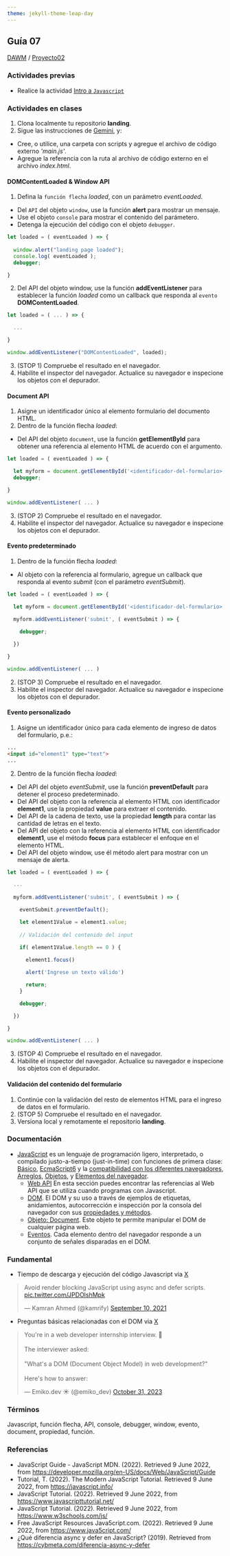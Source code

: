 ```yaml
---
theme: jekyll-theme-leap-day
---
```


## Guía 07

[DAWM](/DAWM/) / [Proyecto02](/DAWM/proyectos/2024/proyecto02)

### Actividades previas

* Realice la actividad [Intro a `Javascript`](/DAWM/enclases/javascript)

### Actividades en clases

1. Clona localmente tu repositorio **landing**.
2. Sigue las instrucciones de [Gemini](gemini/guia07-gemini01.pdf), y:
  - Cree, o utilice, una carpeta con scripts y agregue el archivo de código externo _'main.js'_.
  - Agregue la referencia con la ruta al archivo de código externo en el archivo _index.html_.

#### DOMContentLoaded & Window API

1. Defina la `función flecha` _loaded_, con un parámetro _eventLoaded_. 
  + Del `API` del objeto `window`, use la función **alert** para mostrar un mensaje.
  + Use el objeto `console` para mostrar el contenido del parámetero. 
  + Detenga la ejecución del código con el objeto `debugger`.

  ```typescript
  let loaded = ( eventLoaded ) => {
    
    window.alert("landing page loaded");
    console.log( eventLoaded );
    debugger;

  }
  ```

2. Del API del objeto window, use la función **addEventListener** para establecer la función _loaded_ como un callback que responda al `evento` **DOMContentLoaded**.  

  ```typescript
  let loaded = ( ... ) => {

    ...

  }

  window.addEventListener("DOMContentLoaded", loaded);
  ```

3. (STOP 1) Compruebe el resultado en el navegador.
4. Habilite el inspector del navegador. Actualice su navegador e inspecione los objetos con el depurador.

#### Document API

1. Asigne un identificador único al elemento formulario del documento HTML.
2. Dentro de la función flecha _loaded_:
  + Del API del objeto `document`, use la función **getElementById** para obtener una referencia al elemento HTML de acuerdo con el argumento. 

  ```typescript
  let loaded = ( eventLoaded ) => {

    let myform = document.getElementById('<identificador-del-formulario>');
    debugger;

  }

  window.addEventListener( ... ) 
  ```

3. (STOP 2) Compruebe el resultado en el navegador.
4. Habilite el inspector del navegador. Actualice su navegador e inspecione los objetos con el depurador.

#### Evento predeterminado

1. Dentro de la función flecha _loaded_:
  + Al objeto con la referencia al formulario, agregue un callback que responda al evento _submit_ (con el parámetro _eventSubmit_). 

  ```typescript
  let loaded = ( eventLoaded ) => {

    let myform = document.getElementById('<identificador-del-formulario>');
    
    myform.addEventListener('submit', ( eventSubmit ) => { 

      debugger;

    })

  }

  window.addEventListener( ... ) 
  ```
2. (STOP 3) Compruebe el resultado en el navegador.
3. Habilite el inspector del navegador. Actualice su navegador e inspecione los objetos con el depurador.

#### Evento personalizado

1. Asigne un identificador único para cada elemento de ingreso de datos del formulario, p.e.:

  ```html
  ...
  <input id="element1" type="text">
  ...
  ```

2. Dentro de la función flecha _loaded_:
  + Del API del objeto _eventSubmit_, use la función **preventDefault** para detener el proceso predeterminado. 
  + Del API del objeto con la referencia al elemento HTML con identificador **element1**, use la propiedad **value** para extraer el contenido. 
  + Del API de la cadena de texto, use la propiedad **length** para contar las cantidad de letras en el texto.
  + Del API del objeto con la referencia al elemento HTML con identificador **element1**, use el método **focus** para establecer el enfoque en el elemento HTML.
  + Del API del objeto window, use él método alert para mostrar con un mensaje de alerta.

  ```typescript
  let loaded = ( eventLoaded ) => {

    ...
    
    myform.addEventListener('submit', ( eventSubmit ) => {

      eventSubmit.preventDefault();

      let element1Value = element1.value;
      
      // Validación del contenido del input 

      if( element1Value.length == 0 ) {
        
        element1.focus()

        alert('Ingrese un texto válido')

        return;
      }

      debugger;

    })

  }

  window.addEventListener( ... ) 
  ```

3. (STOP 4) Compruebe el resultado en el navegador.
4. Habilite el inspector del navegador. Actualice su navegador e inspecione los objetos con el depurador.

#### Validación del contenido del formulario

1. Continúe con la validación del resto de elementos HTML para el ingreso de datos en el formulario.
2. (STOP 5) Compruebe el resultado en el navegador.
3. Versiona local y remotamente el repositorio **landing**.

### Documentación

* [JavaScript](https://developer.mozilla.org/es/docs/Web/JavaScript)  es un lenguaje de programación ligero, interpretado, o compilado justo-a-tiempo (just-in-time) con funciones de primera clase: [Básico](https://developer.mozilla.org/es/docs/Learn/Getting_started_with_the_web/JavaScript_basics), [EcmaScript6](http://es6-features.org/#) y la [compatibilidad con los diferentes navegadores](http://kangax.github.io/compat-table/es6/), [Arreglos](https://developer.mozilla.org/es/docs/Web/JavaScript/Referencia/Objetos_globales/Array), [Objetos](https://developer.mozilla.org/es/docs/Web/JavaScript/Guide/Trabajando_con_objectos), y [Elementos del navegador](https://javascript.info/browser-environment).
  - [Web API](https://developer.mozilla.org/es/docs/Web/API) En esta sección puedes encontrar las referencias al Web API que se utiliza cuando programas con Javascript.
  - [DOM](https://javascript.info/dom-nodes). El DOM y su uso a través de ejemplos de etiquetas, anidamientos, autocorrección e inspección por la consola del navegador con sus [propiedades y métodos](https://developer.mozilla.org/es/docs/Web/API/Document).
  - [Objeto: Document](https://javascript.info/dom-navigation). Este objeto te permite manipular el DOM de cualquier página web.
  - [Eventos](https://javascript.info/events). Cada elemento dentro del navegador responde a un conjunto de señales disparadas en el DOM.

### Fundamental

* Tiempo de descarga y ejecución del código Javascript via [X](https://twitter.com/kamrify/status/1436392322451841026)

<blockquote class="twitter-tweet"><p lang="en" dir="ltr">Avoid render blocking JavaScript using async and defer scripts. <a href="https://t.co/JPDOlshMpk">pic.twitter.com/JPDOlshMpk</a></p>&mdash; Kamran Ahmed (@kamrify) <a href="https://twitter.com/kamrify/status/1436392322451841026?ref_src=twsrc%5Etfw">September 10, 2021</a></blockquote> <script async src="https://platform.twitter.com/widgets.js" charset="utf-8"></script>

* Preguntas básicas relacionadas con el DOM via [X](https://x.com/emiko_dev/status/1719339017051738188)

<blockquote class="twitter-tweet"><p lang="en" dir="ltr">You&#39;re in a web developer internship interview. 💼<br><br>The interviewer asked:<br><br>&quot;What&#39;s a DOM (Document Object Model) in web development?&quot;<br><br>Here&#39;s how to answer:</p>&mdash; Emiko.dev ☀️ (@emiko_dev) <a href="https://twitter.com/emiko_dev/status/1719339017051738188?ref_src=twsrc%5Etfw">October 31, 2023</a></blockquote> <script async src="https://platform.twitter.com/widgets.js" charset="utf-8"></script>

### Términos

Javascript, función flecha, API, console, debugger, window, evento, document, propiedad, función.

### Referencias

* JavaScript Guide - JavaScript MDN. (2022). Retrieved 9 June 2022, from https://developer.mozilla.org/en-US/docs/Web/JavaScript/Guide
* Tutorial, T. (2022). The Modern JavaScript Tutorial. Retrieved 9 June 2022, from https://javascript.info/ 
* JavaScript Tutorial. (2022). Retrieved 9 June 2022, from https://www.javascripttutorial.net/
* JavaScript Tutorial. (2022). Retrieved 9 June 2022, from https://www.w3schools.com/js/
* Free JavaScript Resources Java5cript.com. (2022). Retrieved 9 June 2022, from https://www.java5cript.com/
* ¿Qué diferencia async y defer en JavaScript? (2019). Retrieved from https://cybmeta.com/diferencia-async-y-defer